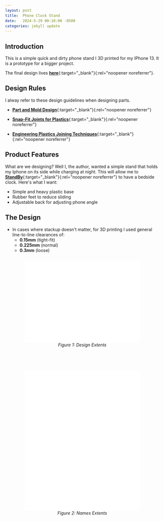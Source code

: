 ```yaml
---
layout: post
title:  Phone Clock Stand
date:   2024-5-29 00:10:00 -0500
categories: jekyll update
---
```



## **Introduction**
This is a simple quick and dirty phone stand I 3D printed for my IPhone 13. It is a prototype for a bigger project.

The final design lives [**here**](https://github.com/jmdevy/phone_clock_stand){:target="_blank"}{:rel="noopener noreferrer"}.

## **Design Rules**
I alway refer to these design guidelines when designing parts.

* [**Part and Mold Design**](https://web.archive.org/web/20240531004633/https://kompozit.org.tr/wp-content/uploads/2021/11/A_Design_Guide_Part_and_Mold_Design_Engi.pdf){:target="_blank"}{:rel="noopener noreferrer"}

* [**Snap-Fit Joints for Plastics**](https://web.archive.org/web/20230816100057/https://fab.cba.mit.edu/classes/S62.12/people/vernelle.noel/Plastic_Snap_fit_design.pdf){:target="_blank"}{:rel="noopener noreferrer"}

* [**Engineering Plastics Joining Techniques**](https://web.archive.org/web/20230602222325/https://techcenter.lanxess.com/scp/americas/en/docguard/Joining_Guide.pdf?docId=77016){:target="_blank"}{:rel="noopener noreferrer"}

## **Product Features**
What are we designing? Well I, the author, wanted a simple stand that holds my Iphone on its side while charging at night. This will allow me to [**StandBy**](https://support.apple.com/guide/iphone/use-standby-iph878d77632/ios){:target="_blank"}{:rel="noopener noreferrer"} to have a bedside clock. Here's what I want:
* Simple and heavy plastic base
* Rubber feet to reduce sliding
* Adjustable back for adjusting phone angle

## **The Design**
* In cases where stackup doesn't matter, for 3D printing I used general line-to-line clearances of:
    * **0.15mm** (tight-fit)
    * **0.225mm** (normal)
    * **0.3mm** (loose)

<div style="width:100%; display:flex; justify-content:center; align-items:center; margin-top:25px">
    <img width="75%" src="/assets/2024-5-29-phone-clock-stand-hands-on-guide-to-plastic-design/extents_drawing.svg" alt="Design Extents"/>
</div>
<center><i>Figure 1: Design Extents</i></center>

<br>
<br>
<br>

<div style="width:100%; display:flex; justify-content:center; align-items:center; margin-top:25px">
    <img width="75%" src="/assets/2024-5-29-phone-clock-stand-hands-on-guide-to-plastic-design/names_drawing.svg" alt="Names Extents"/>
</div>
<center><i>Figure 2: Names Extents</i></center>
